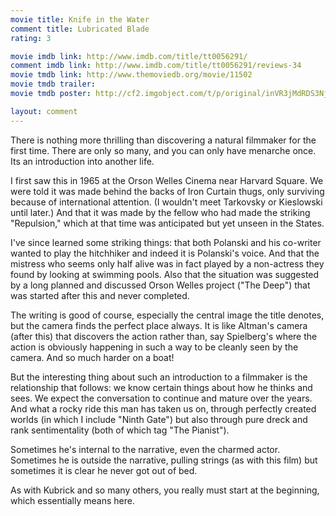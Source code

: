 ```yaml
---
movie title: Knife in the Water
comment title: Lubricated Blade
rating: 3

movie imdb link: http://www.imdb.com/title/tt0056291/
comment imdb link: http://www.imdb.com/title/tt0056291/reviews-34
movie tmdb link: http://www.themoviedb.org/movie/11502
movie tmdb trailer: 
movie tmdb poster: http://cf2.imgobject.com/t/p/original/inVR3jMdRDS3Njaf1gFb2LipeGg.jpg

layout: comment
---
```


There is nothing more thrilling than discovering a natural filmmaker for the first time. There are only so many, and you can only have menarche once. Its an introduction into another life.

I first saw this in 1965 at the Orson Welles Cinema near Harvard Square. We were told it was made behind the backs of Iron Curtain thugs, only surviving because of international attention. (I wouldn't meet Tarkovsky or Kieslowski until later.) And that it was made by the fellow who had made the striking "Repulsion," which at that time was anticipated but yet unseen in the States.

I've since learned some striking things: that both Polanski and his co-writer wanted to play the hitchhiker and indeed it is Polanski's voice. And that the mistress who seems only half alive was in fact played by a non-actress they found by looking at swimming pools. Also that the situation was suggested by a long planned and discussed Orson Welles project ("The Deep") that was started after this and never completed. 

The writing is good of course, especially the central image the title denotes, but the camera finds the perfect place always. It is like Altman's camera (after this) that discovers the action rather than, say Spielberg's where the action is obviously happening in such a way to be cleanly seen by the camera. And so much harder on a boat!

But the interesting thing about such an introduction to a filmmaker is the relationship that follows: we know certain things about how he thinks and sees. We expect the conversation to continue and mature over the years. And what a rocky ride this man has taken us on, through perfectly created worlds (in which I include "Ninth Gate") but also through pure dreck and rank sentimentality (both of which tag "The Pianist").

Sometimes he's internal to the narrative, even the charmed actor. Sometimes he is outside the narrative, pulling strings (as with this film) but sometimes it is clear he never got out of bed.

As with Kubrick and so many others, you really must start at the beginning, which essentially means here.